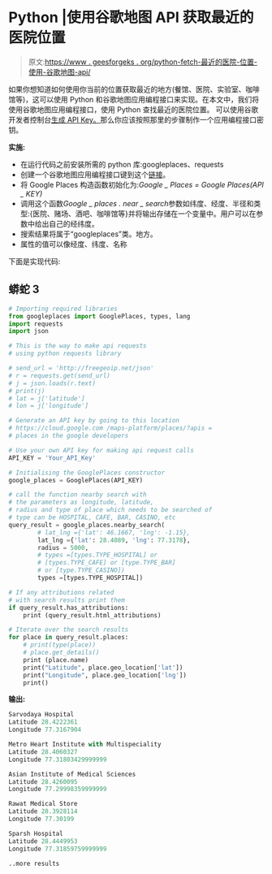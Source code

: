 # Python |使用谷歌地图 API 获取最近的医院位置

> 原文:[https://www . geesforgeks . org/python-fetch-最近的医院-位置-使用-谷歌地图-api/](https://www.geeksforgeeks.org/python-fetch-nearest-hospital-locations-using-googlemaps-api/)

如果你想知道如何使用你当前的位置获取最近的地方(餐馆、医院、实验室、咖啡馆等)，这可以使用 Python 和谷歌地图应用编程接口来实现。在本文中，我们将使用谷歌地图应用编程接口，使用 Python 查找最近的医院位置。
可以使用谷歌开发者控制台[生成 API Key。](https://cloud.google.com/maps-platform/places/?apis=places)那么你应该按照那里的步骤制作一个应用编程接口密钥。

**实施:**

*   在运行代码之前安装所需的 python 库:googleplaces、requests
*   创建一个谷歌地图应用编程接口键到这个[链接](https://cloud.google.com/maps-platform/places/?apis=places)。
*   将 Google Places 构造函数初始化为:*Google _ Places = Google Places(API _ KEY)*
*   调用这个函数*Google _ places . near _ search*参数如纬度、经度、半径和类型:{医院、赌场、酒吧、咖啡馆等}并将输出存储在一个变量中。用户可以在参数中给出自己的经纬度。
*   搜索结果将属于“googleplaces”类。地方。
*   属性的值可以像经度、纬度、名称

下面是实现代码:

## 蟒蛇 3

```py
# Importing required libraries
from googleplaces import GooglePlaces, types, lang
import requests
import json

# This is the way to make api requests
# using python requests library

# send_url = 'http://freegeoip.net/json'
# r = requests.get(send_url)
# j = json.loads(r.text)
# print(j)
# lat = j['latitude']
# lon = j['longitude']

# Generate an API key by going to this location
# https://cloud.google.com /maps-platform/places/?apis =
# places in the google developers

# Use your own API key for making api request calls
API_KEY = 'Your_API_Key'

# Initialising the GooglePlaces constructor
google_places = GooglePlaces(API_KEY)

# call the function nearby search with
# the parameters as longitude, latitude,
# radius and type of place which needs to be searched of
# type can be HOSPITAL, CAFE, BAR, CASINO, etc
query_result = google_places.nearby_search(
        # lat_lng ={'lat': 46.1667, 'lng': -1.15},
        lat_lng ={'lat': 28.4089, 'lng': 77.3178},
        radius = 5000,
        # types =[types.TYPE_HOSPITAL] or
        # [types.TYPE_CAFE] or [type.TYPE_BAR]
        # or [type.TYPE_CASINO])
        types =[types.TYPE_HOSPITAL])

# If any attributions related
# with search results print them
if query_result.has_attributions:
    print (query_result.html_attributions)

# Iterate over the search results
for place in query_result.places:
    # print(type(place))
    # place.get_details()
    print (place.name)
    print("Latitude", place.geo_location['lat'])
    print("Longitude", place.geo_location['lng'])
    print()
```

**输出:**

```py
Sarvodaya Hospital
Latitude 28.4222361
Longitude 77.3167904

Metro Heart Institute with Multispeciality
Latitude 28.4060327
Longitude 77.31803429999999

Asian Institute of Medical Sciences
Latitude 28.4260095
Longitude 77.29998359999999

Rawat Medical Store
Latitude 28.3928114
Longitude 77.30199

Sparsh Hospital
Latitude 28.4449953
Longitude 77.31859759999999

..more results 
```